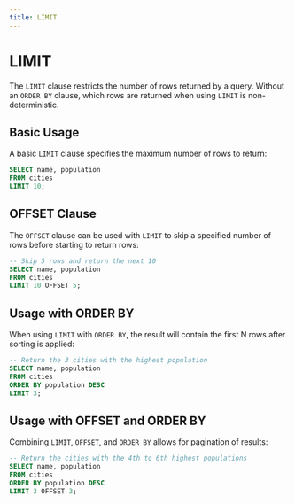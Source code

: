 ```yaml
---
title: LIMIT
---
```


# LIMIT

The `LIMIT` clause restricts the number of rows returned by a query. Without an
`ORDER BY` clause, which rows are returned when using `LIMIT` is non-deterministic.

## Basic Usage

A basic `LIMIT` clause specifies the maximum number of rows to return:

```sql
SELECT name, population
FROM cities
LIMIT 10;
```

## OFFSET Clause

The `OFFSET` clause can be used with `LIMIT` to skip a specified number of rows
before starting to return rows:

```sql
-- Skip 5 rows and return the next 10
SELECT name, population
FROM cities
LIMIT 10 OFFSET 5;
```

## Usage with ORDER BY

When using `LIMIT` with `ORDER BY`, the result will contain the first N rows
after sorting is applied:

```sql
-- Return the 3 cities with the highest population
SELECT name, population
FROM cities
ORDER BY population DESC
LIMIT 3;
```

## Usage with OFFSET and ORDER BY

Combining `LIMIT`, `OFFSET`, and `ORDER BY` allows for pagination of results:

```sql
-- Return the cities with the 4th to 6th highest populations
SELECT name, population
FROM cities
ORDER BY population DESC
LIMIT 3 OFFSET 3;
```
